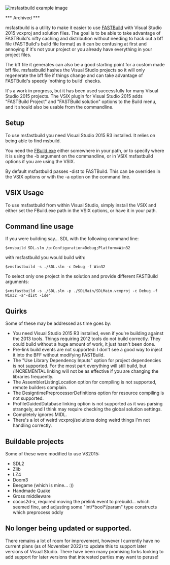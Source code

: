 ![msfastbuild example image](http://liam.flookes.com/msfastbuild.png "msfastbuild example")

*** Archived ***

msfastbuild is a utility to make it easier to use [FASTBuild](https://github.com/fastbuild/fastbuild) with Visual Studio 2015 vcxproj and solution files. The goal is to be able to take advantage of FASTBuild's nifty caching and distribution without needing to hack out a bff file (FASTBuild's build file format) as it can be confusing at first and annoying if it's not your project or you already have everything in your project files.

The bff file it generates can also be a good starting point for a custom made bff file. msfastbuild hashes the Visual Studio projects so it will only regenerate the bff file if things change and can take advantage of FASTBuild's speedy 'nothing to build' checks.

It's a work in progress, but it has been used successfully for many Visual Studio 2015 projects. The VSIX plugin for Visual Studio 2015 adds "FASTBuild Project" and "FASTBuild solution" options to the Build menu, and it should also be usable from the commandline.

## Setup

To use msfastbuild you need Visual Studio 2015 R3 installed. It relies on being able to find msbuild.

You need the [FBuild.exe](http://fastbuild.org/docs/download.html) either somewhere in your path, or to specify where it is using the -b argument on the commandline, or in VSIX msfastbuild options if you are using the VSIX. 

By default msfastbuild passes -dist to FASTBuild. This can be overriden in the VSIX options or with the -a option on the command line.

## VSIX Usage

To use msfastbuild from within Visual Studio, simply install the VSIX and either set the FBuild.exe path in the VSIX options, or have it in your path.

## Command line usage

If you were building say... SDL with the following command line:

`$>msbuild SDL.sln /p:Configuration=Debug;Platform=Win32`

with msfastbuild you would build with:

`$>msfastbuild -s ./SDL.sln -c Debug -f Win32`

To select only one project in the solution and provide different FASTBuild arguments:

`$>msfastbuild -s ./SDL.sln -p ./SDLMain/SDLMain.vcxproj -c Debug -f Win32 -a"-dist -ide"`

## Quirks

Some of these may be addressed as time goes by:

- You need Visual Studio 2015 R3 installed, even if you're building against the 2013 tools. Things requiring 2012 tools do not build correctly. They could build without a huge amount of work, it just hasn't been done.
- Pre-link build events are not supported: I don't see a good way to inject it into the BFF without modifying FASTBuild.
- The "Use Library Dependency Inputs" option for project dependencies is not supported. For the most part everything will still build, but /INCREMENTAL linking will not be as effective if you are changing the libraries frequently.
- The AssemblerListingLocation option for compiling is not supported, remote builders complain.
- The DesigntimePreprocessorDefinitions option for resource compiling is not supported.
- ProfileGuidedDatabase linking option is not supported as it was parsing strangely, and I think may require checking the global solution settings.
- Completely ignores MIDL.
- There's a lot of weird vcxproj/solutions doing weird things I'm not handling correctly.

## Buildable projects

Some of these were modified to use VS2015:

- SDL2
- Zlib
- LZ4
- Doom3
- Beegame (which is mine... :))
- Handmade Quake
- Gross middleware
- cocos2d-x, required moving the prelink event to prebuild... which seemed fine, and adjusting some "int/\*bool\*/param" type constructs which preprocess oddly

## No longer being updated or supported.

There remains a lot of room for improvement, however I currently have no current plans (as of November 2022) to update this to support later versions of Visual Studio. There have been many promising forks looking to add support for later versions that interested parties may want to peruse!
